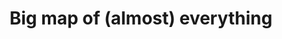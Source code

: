 ---
hackday: 10-london
thumbnail: big_map_of_almost_everything.png
links:
- presentation: https://docs.google.com/presentation/d/1WKbqXaXHvKIWG1uiar2dtNjcFVxAkly5w2DNBIk17DA/edit?usp=sharing
  website: http://nhsmap.s3-website-eu-west-1.amazonaws.com/
summary: "An easy to use service to help people find health and care services \u2013\
  \ from hospitals to defibrillators. All on one map, with the ability to search and\
  \ filter."
team:
- '@sheldonline'
- '@masterniket'
- '@ovedpathak'
- '@thomasridd'
- '@didlix'
title: Big map of (almost) everything
---